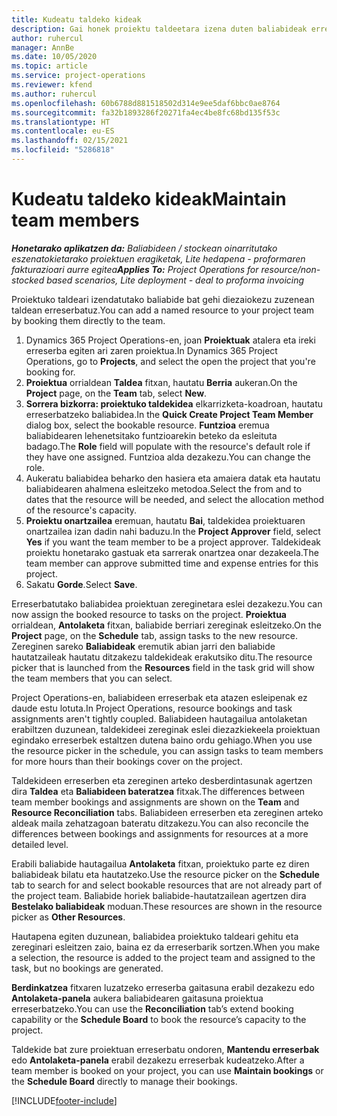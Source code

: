 ```yaml
---
title: Kudeatu taldeko kideak
description: Gai honek proiektu taldeetara izena duten baliabideak erreserbatzeko eta hauek zereginetara esleitzeko informazioa eskaintzen du .
author: ruhercul
manager: AnnBe
ms.date: 10/05/2020
ms.topic: article
ms.service: project-operations
ms.reviewer: kfend
ms.author: ruhercul
ms.openlocfilehash: 60b6788d881518502d314e9ee5daf6bbc0ae8764
ms.sourcegitcommit: fa32b1893286f20271fa4ec4be8fc68bd135f53c
ms.translationtype: HT
ms.contentlocale: eu-ES
ms.lasthandoff: 02/15/2021
ms.locfileid: "5286818"
---
```

# <a name="maintain-team-members"></a><span data-ttu-id="a87d3-103">Kudeatu taldeko kideak</span><span class="sxs-lookup"><span data-stu-id="a87d3-103">Maintain team members</span></span>

<span data-ttu-id="a87d3-104">_**Honetarako aplikatzen da:** Baliabideen / stockean oinarritutako eszenatokietarako proiektuen eragiketak, Lite hedapena - proformaren fakturazioari aurre egitea_</span><span class="sxs-lookup"><span data-stu-id="a87d3-104">_**Applies To:** Project Operations for resource/non-stocked based scenarios, Lite deployment - deal to proforma invoicing_</span></span>

<span data-ttu-id="a87d3-105">Proiektuko taldeari izendatutako baliabide bat gehi diezaiokezu zuzenean taldean erreserbatuz.</span><span class="sxs-lookup"><span data-stu-id="a87d3-105">You can add a named resource to your project team by booking them directly to the team.</span></span>

1. <span data-ttu-id="a87d3-106">Dynamics 365 Project Operations-en, joan **Proiektuak** atalera eta ireki erreserba egiten ari zaren proiektua.</span><span class="sxs-lookup"><span data-stu-id="a87d3-106">In Dynamics 365 Project Operations, go to **Projects**, and select the open the project that you're booking for.</span></span>
2. <span data-ttu-id="a87d3-107">**Proiektua** orrialdean **Taldea** fitxan, hautatu **Berria** aukeran.</span><span class="sxs-lookup"><span data-stu-id="a87d3-107">On the **Project** page, on the **Team** tab, select **New**.</span></span> 
3. <span data-ttu-id="a87d3-108">**Sorrera bizkorra: proiektuko taldekidea** elkarrizketa-koadroan, hautatu erreserbatzeko baliabidea.</span><span class="sxs-lookup"><span data-stu-id="a87d3-108">In the **Quick Create Project Team Member** dialog box, select the bookable resource.</span></span> <span data-ttu-id="a87d3-109">**Funtzioa** eremua baliabidearen lehenetsitako funtzioarekin beteko da esleituta badago.</span><span class="sxs-lookup"><span data-stu-id="a87d3-109">The **Role** field will populate with the resource's default role if they have one assigned.</span></span> <span data-ttu-id="a87d3-110">Funtzioa alda dezakezu.</span><span class="sxs-lookup"><span data-stu-id="a87d3-110">You can change the role.</span></span> 
4. <span data-ttu-id="a87d3-111">Aukeratu baliabidea beharko den hasiera eta amaiera datak eta hautatu baliabidearen ahalmena esleitzeko metodoa.</span><span class="sxs-lookup"><span data-stu-id="a87d3-111">Select the from and to dates that the resource will be needed, and select the allocation method of the resource's capacity.</span></span> 
5. <span data-ttu-id="a87d3-112">**Proiektu onartzailea** eremuan, hautatu **Bai**, taldekidea proiektuaren onartzailea izan dadin nahi baduzu.</span><span class="sxs-lookup"><span data-stu-id="a87d3-112">In the **Project Approver** field, select **Yes** if you want the team member to be a project approver.</span></span> <span data-ttu-id="a87d3-113">Taldekideak proiektu honetarako gastuak eta sarrerak onartzea onar dezakeela.</span><span class="sxs-lookup"><span data-stu-id="a87d3-113">The team member can approve submitted time and expense entries for this project.</span></span> 
6. <span data-ttu-id="a87d3-114">Sakatu **Gorde**.</span><span class="sxs-lookup"><span data-stu-id="a87d3-114">Select **Save**.</span></span>

<span data-ttu-id="a87d3-115">Erreserbatutako baliabidea proiektuan zereginetara eslei dezakezu.</span><span class="sxs-lookup"><span data-stu-id="a87d3-115">You can now assign the booked resource to tasks on the project.</span></span> <span data-ttu-id="a87d3-116">**Proiektua** orrialdean, **Antolaketa** fitxan, baliabide berriari zereginak esleitzeko.</span><span class="sxs-lookup"><span data-stu-id="a87d3-116">On the **Project** page, on the **Schedule** tab, assign tasks to the new resource.</span></span> <span data-ttu-id="a87d3-117">Zereginen sareko **Baliabideak** eremutik abian jarri den baliabide hautatzaileak hautatu ditzakezu taldekideak erakutsiko ditu.</span><span class="sxs-lookup"><span data-stu-id="a87d3-117">The resource picker that is launched from the **Resources** field in the task grid will show the team members that you can select.</span></span>


<span data-ttu-id="a87d3-118">Project Operations-en, baliabideen erreserbak eta atazen esleipenak ez daude estu lotuta.</span><span class="sxs-lookup"><span data-stu-id="a87d3-118">In Project Operations, resource bookings and task assignments aren't tightly coupled.</span></span> <span data-ttu-id="a87d3-119">Baliabideen hautagailua antolaketan erabiltzen duzunean, taldekideei zereginak eslei diezazkiekeela proiektuan egindako erreserbek estaltzen dutena baino ordu gehiago.</span><span class="sxs-lookup"><span data-stu-id="a87d3-119">When you use the resource picker in the schedule, you can assign tasks to team members for more hours than their bookings cover on the project.</span></span>

<span data-ttu-id="a87d3-120">Taldekideen erreserben eta zereginen arteko desberdintasunak agertzen dira **Taldea** eta **Baliabideen bateratzea** fitxak.</span><span class="sxs-lookup"><span data-stu-id="a87d3-120">The differences between team member bookings and assignments are shown on the **Team** and **Resource Reconciliation** tabs.</span></span> <span data-ttu-id="a87d3-121">Baliabideen erreserben eta zereginen arteko aldeak maila zehatzagoan bateratu ditzakezu.</span><span class="sxs-lookup"><span data-stu-id="a87d3-121">You can also reconcile the differences between bookings and assignments for resources at a more detailed level.</span></span>

<span data-ttu-id="a87d3-122">Erabili baliabide hautagailua **Antolaketa** fitxan, proiektuko parte ez diren baliabideak bilatu eta hautatzeko.</span><span class="sxs-lookup"><span data-stu-id="a87d3-122">Use the resource picker on the **Schedule** tab to search for and select bookable resources that are not already part of the project team.</span></span> <span data-ttu-id="a87d3-123">Baliabide horiek baliabide-hautatzailean agertzen dira **Bestelako baliabideak** moduan.</span><span class="sxs-lookup"><span data-stu-id="a87d3-123">These resources are shown in the resource picker as **Other Resources**.</span></span>

<span data-ttu-id="a87d3-124">Hautapena egiten duzunean, baliabidea proiektuko taldeari gehitu eta zereginari esleitzen zaio, baina ez da erreserbarik sortzen.</span><span class="sxs-lookup"><span data-stu-id="a87d3-124">When you make a selection, the resource is added to the project team and assigned to the task, but no bookings are generated.</span></span>

<span data-ttu-id="a87d3-125">**Berdinkatzea** fitxaren luzatzeko erreserba gaitasuna erabil dezakezu edo **Antolaketa-panela** aukera baliabidearen gaitasuna proiektua erreserbatzeko.</span><span class="sxs-lookup"><span data-stu-id="a87d3-125">You can use the **Reconciliation** tab’s extend booking capability or the **Schedule Board** to book the resource’s capacity to the project.</span></span>

<span data-ttu-id="a87d3-126">Taldekide bat zure proiektuan erreserbatu ondoren, **Mantendu erreserbak** edo **Antolaketa-panela** erabil dezakezu erreserbak kudeatzeko.</span><span class="sxs-lookup"><span data-stu-id="a87d3-126">After a team member is booked on your project, you can use **Maintain bookings** or the **Schedule Board** directly to manage their bookings.</span></span>


[!INCLUDE[footer-include](../includes/footer-banner.md)]